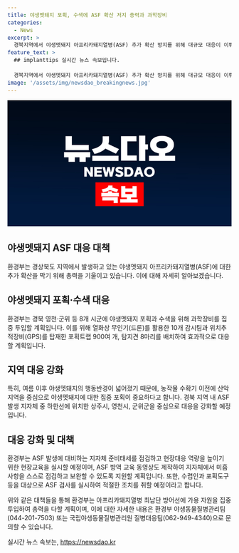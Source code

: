 ```yaml
---
title: 야생멧돼지 포획, 수색에 ASF 확산 저지 총력과 과학장비
categories:
  - News
excerpt: >
  경북지역에서 야생멧돼지 아프리카돼지열병(ASF) 추가 확산 방지를 위해 대규모 대응이 이뤄지고 있다. 야생멧돼지 포획과 수색을 위해 과학장비를 투입하며, GPS를 탑재한 포획트랩 900여 개를 배치하고 열화상 무인기(드론)를 활용한 10개 감시팀을 투입한다. ASF 발생에 대비해 경북 영천·군위 등 8개 시군을 중심으로 대응을 강화하고, 지자체와의 협력을 강화하며 방역 교육 및 현장교육도 실시할 예정이다. 환경부는 야생멧돼지 폐사체 발견 시 즉시 신고를 달라고 요청하고 있다.
feature_text: >
  ## implanttips 실시간 뉴스 속보입니다.

  경북지역에서 야생멧돼지 아프리카돼지열병(ASF) 추가 확산 방지를 위해 대규모 대응이 이뤄지고 있다. 야생멧돼지 포획과 수색을 위해 과학장비를 투입하며, GPS를 탑재한 포획트랩 900여 개를 배치하고 열화상 무인기(드론)를 활용한 10개 감시팀을 투입한다. ASF 발생에 대비해 경북 영천·군위 등 8개 시군을 중심으로 대응을 강화하고, 지자체와의 협력을 강화하며 방역 교육 및 현장교육도 실시할 예정이다. 환경부는 야생멧돼지 폐사체 발견 시 즉시 신고를 달라고 요청하고 있다.
image: '/assets/img/newsdao_breakingnews.jpg'
---
```


<p><img src="/assets/img/newsdao_breakingnews.jpg" alt="implanttips 속보" /></p>

<h2>야생멧돼지 ASF 대응 대책</h2>

<p>환경부는 경상북도 지역에서 발생하고 있는 야생멧돼지 아프리카돼지열병(ASF)에 대한 추가 확산을 막기 위해 총력을 기울이고 있습니다. 이에 대해 자세히 알아보겠습니다.</p>

<h2>야생멧돼지 포획·수색 대응</h2>

<p>환경부는 경북 영천·군위 등 8개 시군에 야생멧돼지 포획과 수색을 위해 과학장비를 집중 투입할 계획입니다. 이를 위해 열화상 무인기(드론)를 활용한 10개 감시팀과 위치추적장비(GPS)를 탑재한 포획트랩 900여 개, 탐지견 8마리를 배치하여 효과적으로 대응할 계획입니다.</p>

<h2>지역 대응 강화</h2>

<p>특히, 여름 이후 야생멧돼지의 행동반경이 넓어졌기 때문에, 농작물 수확기 이전에 산악지역을 중심으로 야생멧돼지에 대한 집중 포획이 중요하다고 합니다. 경북 지역 내 ASF 발생 지자체 중 하한선에 위치한 상주시, 영천시, 군위군을 중심으로 대응을 강화할 예정입니다.</p>

<h2>대응 강화 및 대책</h2>

<p>환경부는 ASF 발생에 대비하는 지자체 준비태세를 점검하고 현장대응 역량을 높이기 위한 현장교육을 실시할 예정이며, ASF 방역 교육 동영상도 제작하여 지자체에서 미흡사항을 스스로 점검하고 보완할 수 있도록 지원할 계획입니다. 또한, 수렵인과 포획도구 등을 대상으로 ASF 검사를 실시하여 적절한 조치를 취할 예정이라고 합니다.</p>

<p>위와 같은 대책들을 통해 환경부는 아프리카돼지열병 최남단 방어선에 가용 자원을 집중 투입하여 총력을 다할 계획이며, 이에 대한 자세한 내용은 환경부 야생동물질병관리팀(044-201-7503) 또는 국립야생동물질병관리원 질병대응팀(062-949-4340)으로 문의할 수 있습니다.</p>
실시간 뉴스 속보는, <a href="https://newsdao.kr" rel="dofollow">https://newsdao.kr</a>


